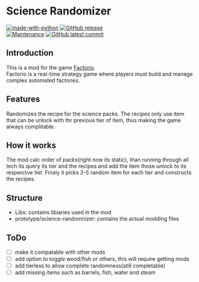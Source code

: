 # Science Randomizer
[![made-with-python](https://img.shields.io/badge/Made%20with-Lua-13008F.svg)](https://www.lua.org/)
 [![GitHub release](https://img.shields.io/github/release/Redart15/science-randomizer)](https://GitHub.com/Redart15/science-randomizer/releases/)\
[![Maintenance](https://img.shields.io/badge/Maintained%3F-yes-green.svg)](https://GitHub.com/Redart15/science-randomizer/graphs/commit-activity)
[![GitHub latest commit](https://badgen.net/github/last-commit/Redart15/chemical-warfare)](https://GitHub.com/Redart15/science-randomizer/commit/)

## Introduction
This is a mod for the game [Factorio](https://store.steampowered.com/app/427520/Factorio/).\
Factorio is a real-time strategy game where players must build and manage complex automated factories.

## Features
Randomizes the recipe for the science packs.
The recipes only use item that can be unlock with thr previous tier of item, thus making the game always complitable.


## How it works
The mod calc order of packs(right now its static), than running through all tech its query its tier and the recipes and add
the item those unlock to its resperctve tier. Finaly it picks 2-5 random item for each tier and constructs the recipes.

## Structure
- Libs: contains libiaries used in the mod
- prototype/science-randomnizer: contains the actual modding files

## ToDo
- [ ] make it compatable with other mods
- [ ] add option to toggle wood/fish or others, this will require getting mods
- [ ] add tierless to allow complete randomness(still completable)
- [ ] add missing items such as barrels, fish, water and steam
